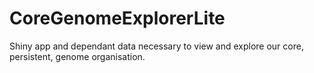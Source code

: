 # CoreGenomeExplorerLite
Shiny app and dependant data necessary to view and explore our core, persistent, genome organisation.
